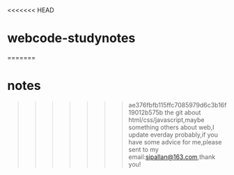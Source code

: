 <<<<<<< HEAD
# webcode-studynotes
=======
# notes
>>>>>>> ae376fbfb115ffc7085979d6c3b16f19012b575b
the git about html/css/javascript,maybe something others about web,I update everday probably,if you have some advice for me,please sent to my email:sipallan@163.com,thank you!
